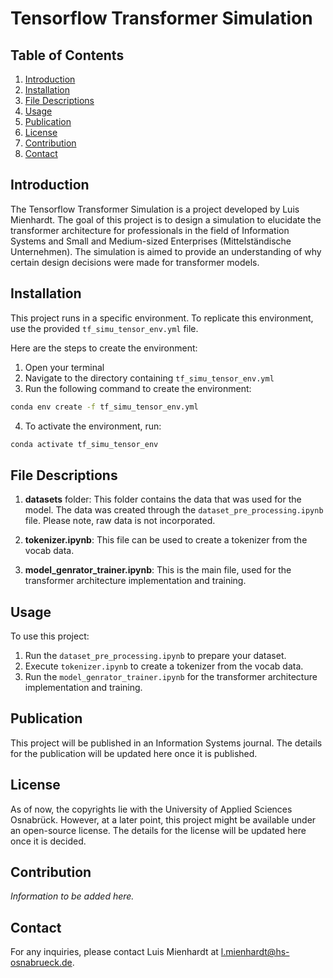 # Tensorflow Transformer Simulation

## Table of Contents
1. [Introduction](#introduction)
2. [Installation](#installation)
3. [File Descriptions](#file-descriptions)
4. [Usage](#usage)
5. [Publication](#publication)
6. [License](#license)
7. [Contribution](#contribution)
8. [Contact](#contact)

## Introduction
The Tensorflow Transformer Simulation is a project developed by Luis Mienhardt. The goal of this project is to design a simulation to elucidate the transformer architecture for professionals in the field of Information Systems and Small and Medium-sized Enterprises (Mittelständische Unternehmen). The simulation is aimed to provide an understanding of why certain design decisions were made for transformer models.

## Installation

This project runs in a specific environment. To replicate this environment, use the provided `tf_simu_tensor_env.yml` file.

Here are the steps to create the environment:

1. Open your terminal
2. Navigate to the directory containing `tf_simu_tensor_env.yml`
3. Run the following command to create the environment:

```bash
conda env create -f tf_simu_tensor_env.yml
```
4. To activate the environment, run:

```bash
conda activate tf_simu_tensor_env
```

## File Descriptions

1. **datasets** folder: This folder contains the data that was used for the model. The data was created through the `dataset_pre_processing.ipynb` file. Please note, raw data is not incorporated.

2. **tokenizer.ipynb**: This file can be used to create a tokenizer from the vocab data.

3. **model_genrator_trainer.ipynb**: This is the main file, used for the transformer architecture implementation and training.

## Usage

To use this project:
1. Run the `dataset_pre_processing.ipynb` to prepare your dataset.
2. Execute `tokenizer.ipynb` to create a tokenizer from the vocab data.
3. Run the `model_genrator_trainer.ipynb` for the transformer architecture implementation and training.

## Publication

This project will be published in an Information Systems journal. The details for the publication will be updated here once it is published.

## License

As of now, the copyrights lie with the University of Applied Sciences Osnabrück. However, at a later point, this project might be available under an open-source license. The details for the license will be updated here once it is decided.

## Contribution

*Information to be added here.*

## Contact

For any inquiries, please contact Luis Mienhardt at l.mienhardt@hs-osnabrueck.de.
